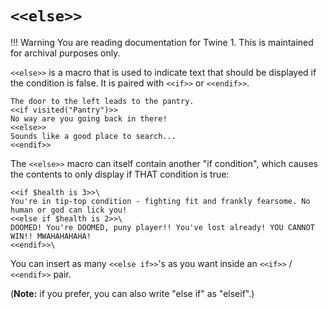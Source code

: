 # `<<else>>`

!!! Warning
    You are reading documentation for Twine 1. This is maintained for archival purposes only.

`<<else>>` is a macro that is used to indicate text that should be displayed if the condition is false. It is paired with `<<if>>` or `<<endif>>`.

```twee
The door to the left leads to the pantry.
<<if visited("Pantry")>>
No way are you going back in there!
<<else>>
Sounds like a good place to search...
<<endif>>
```

The `<<else>>` macro can itself contain another "if condition", which causes the contents to only display if THAT condition is true:

```twee
<<if $health is 3>>\
You're in tip-top condition - fighting fit and frankly fearsome. No human or god can lick you!
<<else if $health is 2>>\
DOOMED! You're DOOMED, puny player!! You've lost already! YOU CANNOT WIN!! MWAHAHAHAHA!
<<endif>>\
```

You can insert as many `<<else if>>`'s as you want inside an `<<if>>` / `<<endif>>` pair.

(**Note:** if you prefer, you can also write "else if" as "elseif".)
